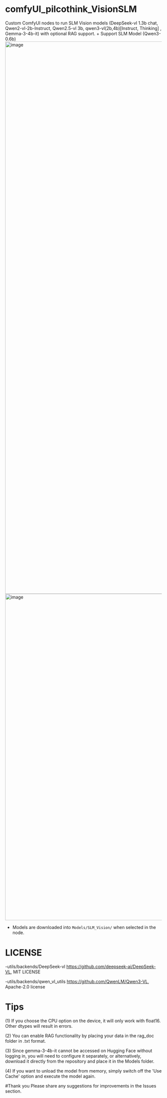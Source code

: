 # comfyUI_pilcothink_VisionSLM

Custom ComfyUI nodes to run SLM Vision models (DeepSeek-vl 1.3b chat, Qwen2-vl-2b-Instruct, Qwen2.5-vl 3b, qwen3-vl(2b,4b)[Instruct, Thinking] , Gemma-3-4b-it) with optional RAG support.
+
Support SLM Model (Qwen3-0.6b)
<img width="2642" height="1773" alt="image" src="https://github.com/user-attachments/assets/2fc0e71f-7e37-4a56-8595-984afedd3a42" />
<img width="3323" height="1048" alt="image" src="https://github.com/user-attachments/assets/34375235-325c-449a-8396-eec99ed19673" />



- Models are downloaded into `Models/SLM_Vision/` when selected in the node.


# LICENSE
-utils/backends/DeepSeek-vl 
https://github.com/deepseek-ai/DeepSeek-VL, MIT LICENSE

-utils/backends/qwen_vl_utils
https://github.com/QwenLM/Qwen3-VL, Apache-2.0 license


# Tips

(1) If you choose the CPU option on the device, it will only work with float16. Other dtypes will result in errors.

(2) You can enable RAG functionality by placing your data in the rag_doc folder in .txt format.

(3) Since gemma-3-4b-it cannot be accessed on Hugging Face without logging in, you will need to configure it separately, or alternatively, download it directly from the repository and place it in the Models folder.

(4) If you want to unload the model from memory, simply switch off the 'Use Cache' option and execute the model again.

#Thank you
Please share any suggestions for improvements in the Issues section.
